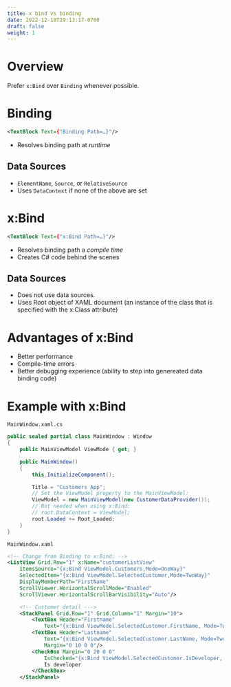 ```yaml
---
title: x bind vs binding
date: 2022-12-18T19:13:17-0700
draft: false
weight: 1
---
```

# Overview
Prefer `x:Bind` over `Binding` whenever possible.

# Binding
```xml
<TextBlock Text={"Binding Path=…}"/>
```
- Resolves binding path at *runtime*

## Data Sources
- `ElementName`, `Source`, or `RelativeSource`
- Uses `DataContext` if none of the above are set

# x:Bind
```xml
<TextBlock Text={"x:Bind Path=…}"/>
```
- Resolves binding path a *compile time*
- Creates C# code behind the scenes

## Data Sources
- Does not use data sources.
- Uses Root object of XAML document (an instance of the class that is specified with the x:Class attribute)

# Advantages of x:Bind
- Better performance
- Compile-time errors
- Better debugging experience (ability to step into genereated data binding code)

# Example with x:Bind
`MainWindow.xaml.cs`
```cs
public sealed partial class MainWindow : Window
{
    public MainViewModel ViewMode { get; }

    public MainWindow()
    {
        this.InitializeComponent();

        Title = "Customers App";
        // Set the ViewModel property to the MainViewModel:
        ViewModel = new MainViewModel(new CustomerDataProvider());
        // Not needed when using x:Bind:
        // root.DataContext = ViewModel;
        root.Loaded += Root_Loaded;
    }
}
```

`MainWindow.xaml`
```xml
<!-- Change from Binding to x:Bind: -->
<ListView Grid.Row="1" x:Name="customerListView"
    ItemsSource="{x:Bind ViewModel.Customers,Mode=OneWay}"
    SelectedItem="{x:Bind ViewModel.SelectedCustomer,Mode=TwoWay}"
    DisplayMemberPath="FirstName"
    ScrollViewer.HorizontalScrollMode="Enabled"
    ScrollViewer.HorizontalScrollBarVisibility="Auto"/>

    <!-- Customer detail --->
    <StackPanel Grid.Row="1" Grid.Column="1" Margin="10">
        <TextBox Header="Firstname" 
            Text="{x:Bind ViewModel.SelectedCustomer.FirstName, Mode=TwoWay UpdateSourceTrigger=PropertyChanged}"/>
        <TextBox Header="Lastname"
            Text="{x:Bind ViewModel.SelectedCustomer.LastName, Mode=TwoWay, UpdateSourceTrigger=PropertyChanged}",
            Margin="0 10 0 0"/>
        <CheckBox Margin="0 20 0 0"
            IsChecked="{x:Bind ViewModel.SelectedCustomer.IsDeveloper, Mode=TwoWay, UpdateSourceTrigger=PropertyChanged}">
            Is developer
        </CheckBox>
    </StackPanel>
```
